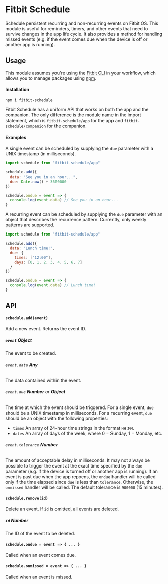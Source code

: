 # Fitbit Schedule
Schedule persistent recurring and non-recurring events on Fitbit OS. This module is useful for reminders, timers, and other events that need to survive changes in the app life cycle. It also provides a method for handling missed events (e.g. if the event comes due when the device is off or another app is running).
## Usage
This module assumes you're using the [Fitbit CLI](https://dev.fitbit.com/build/guides/command-line-interface/) in your workflow, which allows you to manage packages using [npm](https://docs.npmjs.com/about-npm/).
#### Installation
```
npm i fitbit-schedule
```
Fitbit Schedule has a uniform API that works on both the app and the companion. The only difference is the module name in the import statement, which is `fitbit-schedule/app` for the app and `fitbit-schedule/companion` for the companion.
#### Examples
A single event can be scheduled by supplying the `due` parameter with a UNIX timestamp (in milliseconds).
```javascript
import schedule from "fitbit-schedule/app"

schedule.add({
  data: "See you in an hour...",
  due: Date.now() + 3600000
})

schedule.ondue = event => {
  console.log(event.data) // See you in an hour...
}
```
A recurring event can be scheduled by supplying the `due` parameter with an object that describes the recurrence pattern. Currently, only weekly patterns are supported.
```javascript
import schedule from "fitbit-schedule/app"

schedule.add({
  data: "Lunch time!",
  due: {
    times: ["12:00"],
    days: [0, 1, 2, 3, 4, 5, 6, 7]
  }
})

schedule.ondue = event => {
  console.log(event.data) // Lunch time!
}
```
## API
#### `schedule.add(event)`
Add a new event. Returns the event ID.
##### `event` **Object**
The event to be created.
###### `event.data` **Any**
The data contained within the event.
###### `event.due` **Number** or **Object**
The time at which the event should be triggered. For a single event, `due` should be a UNIX timestamp in milliseconds. For a recurring event, `due` should be an object with the following properties:
 * `times` An array of 24-hour time strings in the format `HH:MM`.
 * `dates` An array of days of the week, where 0 = Sunday, 1 = Monday, etc.
###### `event.tolerance` **Number**
The amount of acceptable delay in milliseconds. It may not always be possible to trigger the event at the exact time specified by the `due` parameter (e.g. if the device is turned off or another app is running). If an event is past due when the app repoens, the `ondue` handler will be called only if the time elapsed since `due` is less than `tolerance`. Otherwise, the `onmissed` handler will be called. The default tolerance is `900000` (15 minutes).
#### `schedule.remove(id)`
Delete an event. If `id` is omitted, all events are deleted.
##### `id` **Number**
The ID of the event to be deleted.
#### `schedule.ondue = event => { ... }`
Called when an event comes due.
#### `schedule.onmissed = event => { ... }`
Called when an event is missed.
